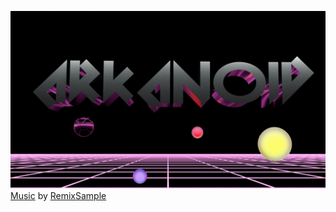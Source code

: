 ![Arkanoid](Assets/Sprites/arkanoid.png)
[Music](https://youtu.be/_euc5rmH72Q) by [RemixSample](https://www.youtube.com/@RemixSample)
